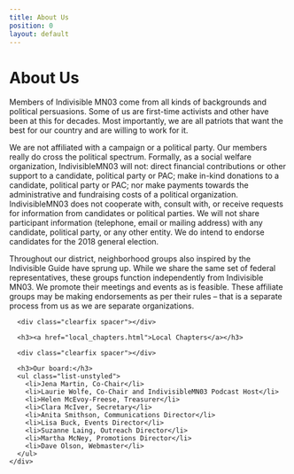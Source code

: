 ```yaml
---
title: About Us
position: 0
layout: default
---
```


<div class="container">
  <div class="clearfix spacer"></div>
  <h1>About Us</h1>
  <div class="row">
    <div class="col-9">
      <p>Members of Indivisible MN03 come from all kinds of backgrounds and political persuasions. Some of us are first-time activists and other have been at this for decades. Most importantly, we are all patriots that want the best for our country and are willing to work for it.</p>
      <p>We are not affiliated with a campaign or a political party. Our members really do cross the political spectrum. Formally, as a social welfare organization, IndivisibleMN03 will not: direct financial contributions or other support to a candidate, political party or PAC; make in-kind donations to a candidate, political party or PAC; nor make payments towards the administrative and fundraising costs of a political organization. IndivisibleMN03 does not cooperate with, consult with, or receive requests for information from candidates or political parties. We will not share participant information (telephone, email or mailing address) with any candidate, political party, or any other entity. We do intend to endorse candidates for the 2018 general election.</p>
      <p>Throughout our district, neighborhood groups also inspired by the Indivisible Guide have sprung up. While we share the same set of federal representatives, these groups function independently from Indivisible MN03. We promote their meetings and events as is feasible. These affiliate groups may be making endorsements as per their rules – that is a separate process from us as we are separate organizations.</p>

      <div class="clearfix spacer"></div>

      <h3><a href="local_chapters.html">Local Chapters</a></h3>

      <div class="clearfix spacer"></div>

      <h3>Our board:</h3>
      <ul class="list-unstyled">
        <li>Jena Martin, Co-Chair</li>
        <li>Laurie Wolfe, Co-Chair and IndivisibleMN03 Podcast Host</li>
        <li>Helen McEvoy-Freese, Treasurer</li>
        <li>Clara McIver, Secretary</li>
        <li>Anita Smithson, Communications Director</li>
        <li>Lisa Buck, Events Director</li>
        <li>Suzanne Laing, Outreach Director</li>
        <li>Martha McNey, Promotions Director</li>
        <li>Dave Olson, Webmaster</li>
      </ul>
    </div>
  </div>
  <div class="clearfix spacer"></div>
</div>
